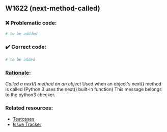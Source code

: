 ## W1622 (next-method-called)

### :x: Problematic code:

```python
# to be addded
```

### :heavy_check_mark: Correct code:

```python
# to be added
```

### Rationale:

 *Called a next() method on an object*
  Used when an object's next() method is called (Python 3 uses the next()
  built-in function) This message belongs to the python3 checker.



### Related resources:

- [Testcases](#)
- [Issue Tracker](https://github.com/PyCQA/pylint/issues?q=is%3Aissue+%22next-method-called%22+OR+%22W1622%22)
